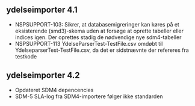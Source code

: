 ## ydelseimporter 4.1
*  NSPSUPPORT-103: Sikrer, at databasemigreringer kan køres på et eksisterende (smd3)-skema uden at forsøge at oprette
   tabeller eller indices igen. Der oprettes stadig de nødvendige nye sdm4-tabeller
*  NSPSUPPORT-113 YdelseParserTest-TestFile.csv omdøbt til YdelseparserTest-TestFile.csv, da det er sidstnævnte
   der refereres fra testkode

## ydelseimporter 4.2
*  Opdateret SDM4 depencencies
*  SDM-5 SLA-log fra SDM4-importere følger ikke standarden


